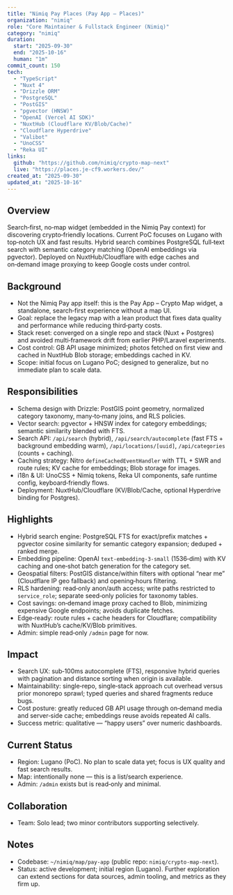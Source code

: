 ```yaml
---
title: "Nimiq Pay Places (Pay App – Places)"
organization: "nimiq"
role: "Core Maintainer & Fullstack Engineer (Nimiq)"
category: "nimiq"
duration:
  start: "2025-09-30"
  end: "2025-10-16"
  human: "1m"
commit_count: 150
tech:
  - "TypeScript"
  - "Nuxt 4"
  - "Drizzle ORM"
  - "PostgreSQL"
  - "PostGIS"
  - "pgvector (HNSW)"
  - "OpenAI (Vercel AI SDK)"
  - "NuxtHub (Cloudflare KV/Blob/Cache)"
  - "Cloudflare Hyperdrive"
  - "Valibot"
  - "UnoCSS"
  - "Reka UI"
links:
  github: "https://github.com/nimiq/crypto-map-next"
  live: "https://places.je-cf9.workers.dev/"
created_at: "2025-09-30"
updated_at: "2025-10-16"
---
```

## Overview
Search‑first, no‑map widget (embedded in the Nimiq Pay context) for discovering crypto‑friendly locations. Current PoC focuses on Lugano with top‑notch UX and fast results. Hybrid search combines PostgreSQL full‑text search with semantic category matching (OpenAI embeddings via pgvector). Deployed on NuxtHub/Cloudflare with edge caches and on‑demand image proxying to keep Google costs under control.

## Background
- Not the Nimiq Pay app itself: this is the Pay App – Crypto Map widget, a standalone, search‑first experience without a map UI.
- Goal: replace the legacy map with a lean product that fixes data quality and performance while reducing third‑party costs.
- Stack reset: converged on a single repo and stack (Nuxt + Postgres) and avoided multi‑framework drift from earlier PHP/Laravel experiments.
- Cost control: GB API usage minimized; photos fetched on first view and cached in NuxtHub Blob storage; embeddings cached in KV.
- Scope: initial focus on Lugano PoC; designed to generalize, but no immediate plan to scale data.

## Responsibilities
- Schema design with Drizzle: PostGIS point geometry, normalized category taxonomy, many‑to‑many joins, and RLS policies.
- Vector search: pgvector + HNSW index for category embeddings; semantic similarity blended with FTS.
- Search API: `/api/search` (hybrid), `/api/search/autocomplete` (fast FTS + background embedding warm), `/api/locations/[uuid]`, `/api/categories` (counts + caching).
- Caching strategy: Nitro `defineCachedEventHandler` with TTL + SWR and route rules; KV cache for embeddings; Blob storage for images.
- i18n & UI: UnoCSS + Nimiq tokens, Reka UI components, safe runtime config, keyboard‑friendly flows.
- Deployment: NuxtHub/Cloudflare (KV/Blob/Cache, optional Hyperdrive binding for Postgres).

## Highlights
- Hybrid search engine: PostgreSQL FTS for exact/prefix matches + pgvector cosine similarity for semantic category expansion; deduped + ranked merge.
- Embedding pipeline: OpenAI `text-embedding-3-small` (1536‑dim) with KV caching and one‑shot batch generation for the category set.
- Geospatial filters: PostGIS distance/within filters with optional “near me” (Cloudflare IP geo fallback) and opening‑hours filtering.
- RLS hardening: read‑only anon/auth access; write paths restricted to `service_role`; separate seed‑only policies for taxonomy tables.
- Cost savings: on‑demand image proxy cached to Blob, minimizing expensive Google endpoints; avoids duplicate fetches.
- Edge‑ready: route rules + cache headers for Cloudflare; compatibility with NuxtHub’s cache/KV/Blob primitives.
 - Admin: simple read‑only `/admin` page for now.

## Impact
- Search UX: sub‑100ms autocomplete (FTS), responsive hybrid queries with pagination and distance sorting when origin is available.
- Maintainability: single‑repo, single‑stack approach cut overhead versus prior monorepo sprawl; typed queries and shared fragments reduce bugs.
- Cost posture: greatly reduced GB API usage through on‑demand media and server‑side cache; embeddings reuse avoids repeated AI calls.
- Success metric: qualitative — “happy users” over numeric dashboards.

## Current Status
- Region: Lugano (PoC). No plan to scale data yet; focus is UX quality and fast search results.
- Map: intentionally none — this is a list/search experience.
- Admin: `/admin` exists but is read‑only and minimal.

## Collaboration
- Team: Solo lead; two minor contributors supporting selectively.

## Notes
- Codebase: `~/nimiq/map/pay-app` (public repo: `nimiq/crypto-map-next`).
- Status: active development; initial region (Lugano). Further exploration can extend sections for data sources, admin tooling, and metrics as they firm up.
